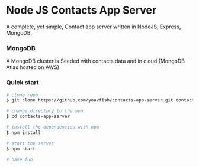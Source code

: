 # Node JS Contacts App Server

A complete, yet simple, Contact app server written in NodeJS, Express, MongoDB.

### MongoDB

A MongoDB cluster is Seeded with contacts data and in cloud (MongoDB Atlas hosted on AWS)

### Quick start

```bash
# clone repo
$ git clone https://github.com/yoavfish/contacts-app-server.git contacts-app-server

# change directory to the app
$ cd contacts-app-server

# install the dependencies with npm
$ npm install

# start the server
$ npm start

# have fun
```

